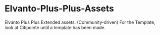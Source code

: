 # Elvanto-Plus-Plus-Assets
Elvanto Plus Plus Extended assets. (Community-driven)
For the Template, look at Citipointe until a template has been made.
